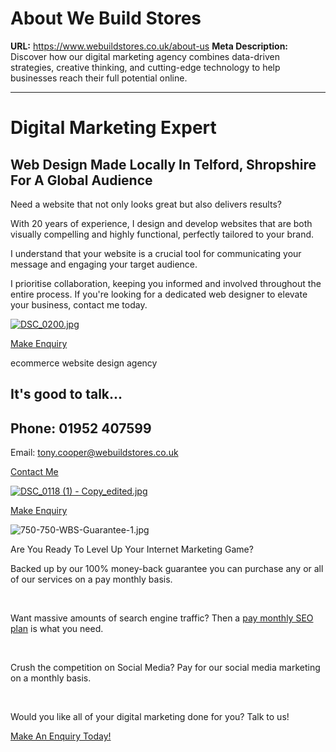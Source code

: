 # About We Build Stores

**URL:** https://www.webuildstores.co.uk/about-us
**Meta Description:** Discover how our digital marketing agency combines data-driven strategies, creative thinking, and cutting-edge technology to help businesses reach their full potential online.

---

# Digital Marketing Expert

## Web Design Made Locally In Telford, Shropshire For A Global Audience

Need a website that not only looks great but also delivers results?

With 20 years of experience, I design and develop websites that are both visually compelling and highly functional, perfectly tailored to your brand.

I understand that your website is a crucial tool for communicating your message and engaging your target audience.

I prioritise collaboration, keeping you informed and involved throughout the entire process. If you're looking for a dedicated web designer to elevate your business, contact me today.

[![DSC_0200.jpg](https://static.wixstatic.com/media/6b7f88_7b1ea0a54a034eeda6325001d992261e~mv2.jpg/v1/crop/x_0,y_0,w_2204,h_3065/fill/w_299,h_416,al_c,q_80,usm_0.66_1.00_0.01,enc_avif,quality_auto/DSC_0200.jpg)](https://www.webuildstores.co.uk/website-design)

[Make Enquiry](https://www.webuildstores.co.uk/contact)

ecommerce website design agency

## It's good to talk...

## Phone: 01952 407599  
  
Email: [tony.cooper@webuildstores.co.uk](mailto:tony.cooper@webuildstores.co.uk)

[Contact Me](https://www.webuildstores.co.uk/post/project-management-guide)

[![DSC_0118 \(1\) - Copy_edited.jpg](https://static.wixstatic.com/media/6b7f88_dba47e50ad794529822a7a4198b6eeb9~mv2.jpg/v1/crop/x_0,y_58,w_300,h_417/fill/w_299,h_416,al_c,q_80,usm_0.66_1.00_0.01,enc_avif,quality_auto/DSC_0118%20\(1\)%20-%20Copy_edited.jpg)](https://www.webuildstores.co.uk/website-design)

[Make Enquiry](https://www.webuildstores.co.uk/contact)

![750-750-WBS-Guarantee-1.jpg](https://static.wixstatic.com/media/6b7f88_a675ac7772b54b729fec8f6a16b92078~mv2.jpg/v1/fill/w_157,h_149,al_c,q_80,usm_0.66_1.00_0.01,enc_avif,quality_auto/750-750-WBS-Guarantee-1.jpg)

Are You Ready To Level Up Your Internet Marketing Game?

Backed up by our 100% money-back guarantee you can purchase any or all of our services on a pay monthly basis.

​

Want massive amounts of search engine traffic? Then a [pay monthly SEO plan](https://www.webuildstores.co.uk/seo-copywriting) is what you need.

​

Crush the competition on Social Media? Pay for our social media marketing on a monthly basis.

​

Would you like all of your digital marketing done for you? Talk to us!

[Make An Enquiry Today!](https://www.webuildstores.co.uk/contact)
